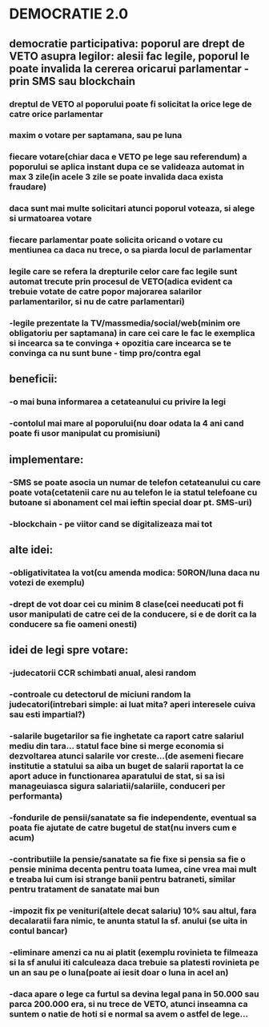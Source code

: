 # DEMOCRATIE 2.0
## democratie participativa: poporul are drept de VETO asupra legilor: alesii fac legile, poporul le poate invalida la cererea oricarui parlamentar - prin SMS sau blockchain
### dreptul de VETO al poporului poate fi solicitat la orice lege de catre orice parlamentar
### maxim o votare per saptamana, sau pe luna
### fiecare votare(chiar daca e VETO pe lege sau referendum) a poporului se aplica instant dupa ce se valideaza automat in max 3 zile(in acele 3 zile se poate invalida daca exista fraudare)
### daca sunt mai multe solicitari atunci poporul voteaza, si alege si urmatoarea votare
### fiecare parlamentar poate solicita oricand o votare cu mentiunea ca daca nu trece, o sa piarda locul de parlamentar
### legile care se refera la drepturile celor care fac legile sunt automat trecute prin procesul de VETO(adica evident ca trebuie votate de catre popor majorarea salarilor parlamentarilor, si nu de catre parlamentari)
### -legile prezentate la TV/massmedia/social/web(minim ore obligatoriu per saptamana) in care cei care le fac le exemplica si incearca sa te convinga + opozitia care incearca se te convinga ca nu sunt bune - timp pro/contra egal

## beneficii:
### -o mai buna informarea a cetateanului cu privire la legi
### -contolul mai mare al poporului(nu doar odata la 4 ani cand poate fi usor manipulat cu promisiuni)

## implementare: 
### -SMS se poate asocia un numar de telefon cetateanului cu care poate vota(cetatenii care nu au telefon le ia statul telefoane cu butoane si abonament cel mai ieftin special doar pt. SMS-uri)
### -blockchain - pe viitor cand se digitalizeaza mai tot

## alte idei:
### -obligativitatea la vot(cu amenda modica: 50RON/luna daca nu votezi de exemplu)
### -drept de vot doar cei cu minim 8 clase(cei needucati pot fi usor manipulati de catre cei de la conducere, si e de dorit ca la conducere sa fie oameni onesti)

## idei de legi spre votare:
### -judecatorii CCR schimbati anual, alesi random
### -controale cu detectorul de miciuni random la judecatori(intrebari simple: ai luat mita? aperi interesele cuiva sau esti impartial?)
### -salarile bugetarilor sa fie inghetate ca raport catre salariul mediu din tara... statul face bine si merge economia si dezvoltarea atunci salarile vor creste...(de asemeni fiecare institutie a statului sa aiba un buget de salarii raportat la ce aport aduce in functionarea aparatului de stat, si sa isi manageuiasca sigura salariatii/salariile, conduceri per performanta)
### -fondurile de pensii/sanatate sa fie independente, eventual sa poata fie ajutate de catre bugetul de stat(nu invers cum e acum)
### -contributiile la pensie/sanatate sa fie fixe si pensia sa fie o pensie minima decenta pentru toata lumea, cine vrea mai mult e treaba lui cum isi strange banii pentru batraneti, similar pentru tratament de sanatate mai bun
### -impozit fix pe venituri(altele decat salariu) 10% sau altul, fara decalaratii fara nimic, te anunta statul la sf. anului (se uita in contul bancar)
### -eliminare amenzi ca nu ai platit (exemplu rovinieta te filmeaza si la sf anului iti calculeaza daca trebuie sa platesti rovinieta pe un an sau pe o luna(poate ai iesit doar o luna in acel an)
### -daca apare o lege ca furtul sa devina legal pana in 50.000 sau parca 200.000 era, si nu trece de VETO, atunci inseamna ca suntem o natie de hoti si e normal sa avem o astfel de lege...
